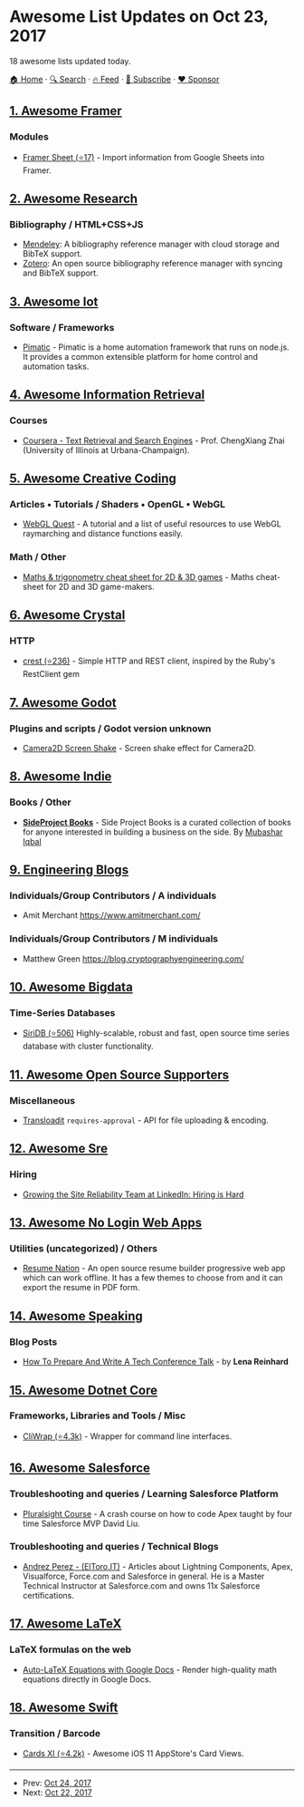 # Awesome List Updates on Oct 23, 2017

18 awesome lists updated today.

[🏠 Home](/README.md) · [🔍 Search](https://www.trackawesomelist.com/search/) · [🔥 Feed](https://www.trackawesomelist.com/rss.xml) · [📮 Subscribe](https://trackawesomelist.us17.list-manage.com/subscribe?u=d2f0117aa829c83a63ec63c2f&id=36a103854c) · [❤️  Sponsor](https://github.com/sponsors/theowenyoung)



## [1. Awesome Framer](/content/podo/awesome-framer/README.md)

### Modules

*   [Framer Sheet (⭐17)](https://github.com/andrewliebchen/framer-sheet) - Import information from Google Sheets into Framer.

## [2. Awesome Research](/content/emptymalei/awesome-research/README.md)

### Bibliography / HTML+CSS+JS

*   [Mendeley](https://www.mendeley.com/): A bibliography reference manager with cloud storage and BibTeX support.
*   [Zotero](https://www.zotero.org/): An open source bibliography reference manager with syncing and BibTeX support.

## [3. Awesome Iot](/content/HQarroum/awesome-iot/README.md)

### Software / Frameworks

*   [Pimatic](https://pimatic.org/) - Pimatic is a home automation framework that runs on node.js. It provides a common extensible platform for home control and automation tasks.

## [4. Awesome Information Retrieval](/content/harpribot/awesome-information-retrieval/README.md)

### Courses

*   [Coursera - Text Retrieval and Search Engines](https://www.coursera.org/learn/text-retrieval) -  Prof. ChengXiang Zhai (University of Illinois at Urbana-Champaign).

## [5. Awesome Creative Coding](/content/terkelg/awesome-creative-coding/README.md)

### Articles • Tutorials / Shaders • OpenGL • WebGL

*   [WebGL Quest](http://xem.github.io/articles/#webgl_quest_2) - A tutorial and a list of useful resources to use WebGL raymarching and distance functions easily.

### Math / Other

*   [Maths & trigonometry cheat sheet for 2D & 3D games](https://gist.github.com/xem/99930986c5333125a13b0ea50600391f) - Maths cheat-sheet for 2D and 3D game-makers.

## [6. Awesome Crystal](/content/veelenga/awesome-crystal/README.md)

### HTTP

*   [crest (⭐236)](https://github.com/mamantoha/crest) - Simple HTTP and REST client, inspired by the Ruby's RestClient gem

## [7. Awesome Godot](/content/godotengine/awesome-godot/README.md)

### Plugins and scripts / Godot version unknown

*   [Camera2D Screen Shake](https://godotengine.org/qa/438/camera2d-screen-shake-extension) - Screen shake effect for Camera2D.

## [8. Awesome Indie](/content/mezod/awesome-indie/README.md)

### Books / Other

*   **[SideProject Books](https://books.makesideproject.com/)** - Side Project Books is a curated collection of books for anyone interested in building a business on the side. By [Mubashar Iqbal](https://twitter.com/mubashariqbal)

## [9. Engineering Blogs](/content/kilimchoi/engineering-blogs/README.md)

### Individuals/Group Contributors / A individuals

*   Amit Merchant <https://www.amitmerchant.com/>

### Individuals/Group Contributors / M individuals

*   Matthew Green <https://blog.cryptographyengineering.com/>

## [10. Awesome Bigdata](/content/newTendermint/awesome-bigdata/README.md)

### Time-Series Databases

*   [SiriDB (⭐506)](https://github.com/transceptor-technology/siridb-server) Highly-scalable, robust and fast, open source time series database with cluster functionality.

## [11. Awesome Open Source Supporters](/content/zachflower/awesome-open-source-supporters/README.md)

### Miscellaneous

*   [Transloadit](https://transloadit.com/) `requires-approval` - API for file uploading & encoding.

## [12. Awesome Sre](/content/dastergon/awesome-sre/README.md)

### Hiring

*   [Growing the Site Reliability Team at LinkedIn: Hiring is Hard](https://www.youtube.com/watch?v=ZemNg9GYvOA)

## [13. Awesome No Login Web Apps](/content/aviaryan/awesome-no-login-web-apps/README.md)

### Utilities (uncategorized) / Others

*   [Resume Nation](https://resume-nation.github.io) - An open source resume builder progressive web app which can work offline. It has a few themes to choose from and it can export the resume in PDF form.

## [14. Awesome Speaking](/content/matteofigus/awesome-speaking/README.md)

### Blog Posts

*   [How To Prepare And Write A Tech Conference Talk](http://wunder.schoenaberselten.com/2016/02/16/how-to-prepare-and-write-a-tech-conference-talk/) - by **Lena Reinhard**

## [15. Awesome Dotnet Core](/content/thangchung/awesome-dotnet-core/README.md)

### Frameworks, Libraries and Tools / Misc

*   [CliWrap (⭐4.3k)](https://github.com/Tyrrrz/CliWrap) - Wrapper for command line interfaces.

## [16. Awesome Salesforce](/content/mailtoharshit/awesome-salesforce/README.md)

### Troubleshooting and queries / Learning Salesforce Platform

*   [Pluralsight Course](https://www.pluralsight.com/courses/apex-absolute-beginner-guide-coding-salesforce) - A crash course on how to code Apex taught by four time Salesforce MVP David Liu.

### Troubleshooting and queries / Technical Blogs

*   [Andrez Perez - (ElToro.IT)](https://eltoroit.herokuapp.com) - Articles about Lightning Components, Apex, Visualforce, Force.com and Salesforce in general. He is a Master Technical Instructor at Salesforce.com and owns 11x Salesforce certifications.

## [17. Awesome LaTeX](/content/egeerardyn/awesome-LaTeX/README.md)

### LaTeX formulas on the web

*   [Auto-LaTeX Equations with Google Docs](https://sites.google.com/site/autolatexequations) - Render high-quality math equations directly in Google Docs.

## [18. Awesome Swift](/content/matteocrippa/awesome-swift/README.md)

### Transition / Barcode

*   [Cards XI (⭐4.2k)](https://github.com/PaoloCuscela/Cards) - Awesome iOS 11 AppStore's Card Views.

---

- Prev: [Oct 24, 2017](/content/2017/10/24/README.md)
- Next: [Oct 22, 2017](/content/2017/10/22/README.md)